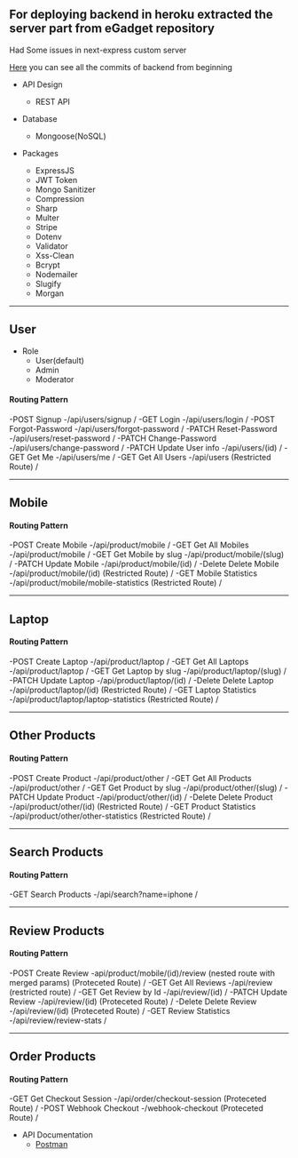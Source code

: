 ## For deploying backend in heroku extracted the server part from eGadget repository
Had Some issues in next-express custom server

[Here](https://github.com/Sakib-lite/eGadget/tree/main/server) you can see all the commits of backend from beginning

- API Design
  - REST API

- Database
  - Mongoose(NoSQL)

- Packages
  - ExpressJS
  - JWT Token
  - Mongo Sanitizer
  - Compression
  - Sharp
  - Multer
  - Stripe
  - Dotenv
  - Validator
  - Xss-Clean
  - Bcrypt
  - Nodemailer
  - Slugify
  - Morgan

----------------------------------------------------
## User

- Role
  - User(default)
  - Admin
  - Moderator

#### Routing Pattern
-POST  Signup            -/api/users/signup /
-GET   Login             -/api/users/login /
-POST  Forgot-Password   -/api/users/forgot-password /
-PATCH Reset-Password    -/api/users/reset-password /
-PATCH Change-Password   -/api/users/change-password   /
-PATCH Update User info  -/api/users/(id) /
-GET   Get Me            -/api/users/me /
-GET   Get All Users     -/api/users (Restricted Route) /

----------------------------------------------------
## Mobile

#### Routing Pattern
-POST   Create Mobile            -/api/product/mobile /
-GET    Get All Mobiles          -/api/product/mobile /
-GET    Get Mobile by slug       -/api/product/mobile/(slug) /
-PATCH  Update Mobile            -/api/product/mobile/(id) /
-Delete Delete Mobile            -/api/product/mobile/(id) (Restricted Route) /
-GET    Mobile Statistics        -/api/product/mobile/mobile-statistics (Restricted Route) /

----------------------------------------------------
## Laptop

#### Routing Pattern
-POST   Create Laptop            -/api/product/laptop  /
-GET    Get All Laptops          -/api/product/laptop /
-GET    Get Laptop by slug       -/api/product/laptop/(slug) /
-PATCH  Update Laptop            -/api/product/laptop/(id) /
-Delete Delete Laptop            -/api/product/laptop/(id) (Restricted Route) /
-GET    Laptop Statistics        -/api/product/laptop/laptop-statistics (Restricted Route) /

----------------------------------------------------
## Other Products

#### Routing Pattern
-POST   Create Product            -/api/product/other /
-GET    Get All Products          -/api/product/other /
-GET    Get Product by slug       -/api/product/other/(slug) /
-PATCH  Update Product            -/api/product/other/(id) /
-Delete Delete Product            -/api/product/other/(id) (Restricted Route) /
-GET    Product Statistics        -/api/product/other/other-statistics (Restricted Route) /

----------------------------------------------------
## Search Products

#### Routing Pattern

-GET    Search Products           -/api/search?name=iphone /

----------------------------------------------------
## Review Products

#### Routing Pattern
-POST   Create Review             -api/product/mobile/(id)/review  (nested route with merged params) (Proteceted Route) /
-GET    Get All Reviews           -/api/review (restricted route) /
-GET    Get Review by Id          -/api/review/(id) /
-PATCH  Update Review             -/api/review/(id) (Proteceted Route) /
-Delete Delete Review             -/api/review/(id) (Proteceted Route) /
-GET    Review Statistics         -/api/review/review-stats /


----------------------------------------------------
## Order Products

#### Routing Pattern

-GET    Get Checkout Session      -/api/order/checkout-session (Proteceted Route) /
-POST   Webhook Checkout          -/webhook-checkout (Proteceted Route) /

- API Documentation
  - [Postman](https://documenter.getpostman.com/view/19059263/UzXKWe4k) 